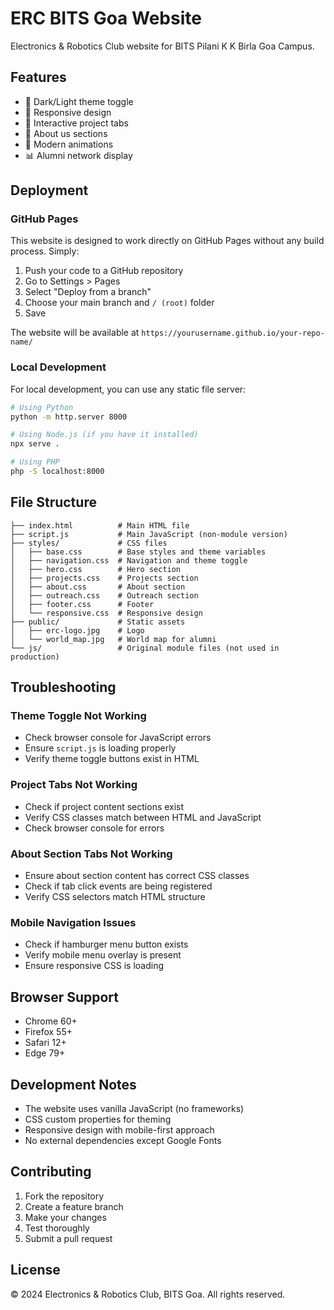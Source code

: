 # ERC BITS Goa Website

Electronics & Robotics Club website for BITS Pilani K K Birla Goa Campus.

## Features

- 🌙 Dark/Light theme toggle
- 📱 Responsive design
- 🎯 Interactive project tabs
- 👥 About us sections
- 🚀 Modern animations
- 📊 Alumni network display

## Deployment

### GitHub Pages

This website is designed to work directly on GitHub Pages without any build process. Simply:

1. Push your code to a GitHub repository
2. Go to Settings > Pages
3. Select "Deploy from a branch"
4. Choose your main branch and `/ (root)` folder
5. Save

The website will be available at `https://yourusername.github.io/your-repo-name/`

### Local Development

For local development, you can use any static file server:

```bash
# Using Python
python -m http.server 8000

# Using Node.js (if you have it installed)
npx serve .

# Using PHP
php -S localhost:8000
```

## File Structure

```
├── index.html          # Main HTML file
├── script.js           # Main JavaScript (non-module version)
├── styles/             # CSS files
│   ├── base.css        # Base styles and theme variables
│   ├── navigation.css  # Navigation and theme toggle
│   ├── hero.css        # Hero section
│   ├── projects.css    # Projects section
│   ├── about.css       # About section
│   ├── outreach.css    # Outreach section
│   ├── footer.css      # Footer
│   └── responsive.css  # Responsive design
├── public/             # Static assets
│   ├── erc-logo.jpg    # Logo
│   └── world_map.jpg   # World map for alumni
└── js/                 # Original module files (not used in production)
```

## Troubleshooting

### Theme Toggle Not Working
- Check browser console for JavaScript errors
- Ensure `script.js` is loading properly
- Verify theme toggle buttons exist in HTML

### Project Tabs Not Working
- Check if project content sections exist
- Verify CSS classes match between HTML and JavaScript
- Check browser console for errors

### About Section Tabs Not Working
- Ensure about section content has correct CSS classes
- Check if tab click events are being registered
- Verify CSS selectors match HTML structure

### Mobile Navigation Issues
- Check if hamburger menu button exists
- Verify mobile menu overlay is present
- Ensure responsive CSS is loading

## Browser Support

- Chrome 60+
- Firefox 55+
- Safari 12+
- Edge 79+

## Development Notes

- The website uses vanilla JavaScript (no frameworks)
- CSS custom properties for theming
- Responsive design with mobile-first approach
- No external dependencies except Google Fonts

## Contributing

1. Fork the repository
2. Create a feature branch
3. Make your changes
4. Test thoroughly
5. Submit a pull request

## License

© 2024 Electronics & Robotics Club, BITS Goa. All rights reserved. 